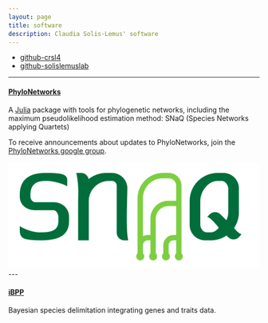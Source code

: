 ```yaml
---
layout: page
title: software
description: Claudia Solis-Lemus' software
---
```


<div class="navbar">
    <div class="navbar-inner">
        <ul class="nav">
            <li><a href="https://github.com/crsl4">github-crsl4</a></li>
            <li><a href="https://github.com/solislemuslab">github-solislemuslab</a></li>
        </ul>
    </div>
</div>

---

#### <a name="phylonetworks"></a>[PhyloNetworks](https://github.com/crsl4/PhyloNetworks.jl)

A [Julia](http://julialang.org/) package with tools for phylogenetic networks, including the maximum pseudolikelihood estimation method: SNaQ (Species Networks applying Quartets)

To receive announcements about updates to PhyloNetworks, join the
[PhyloNetworks google group](https://groups.google.com/forum/#!forum/phylonetworks-users).

 <div class="photo"> <img src="../assets/pics/snaq.png"/> </div>
---

#### <a name="ibpp"></a>[iBPP](https://github.com/cecileane/iBPP/)

Bayesian species delimitation integrating genes and traits data.

